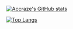 [![Accraze's GitHub stats](https://github-readme-stats.vercel.app/api?username=accraze&theme=gruvbox)](https://github.com/anuraghazra/github-readme-stats)


[![Top Langs](https://github-readme-stats.vercel.app/api/top-langs/?username=accraze&hide=tex,javascript,jupyter%20notebook,html&langs_count=10&layout=compact&theme=gruvbox)](https://github.com/anuraghazra/github-readme-stats)
